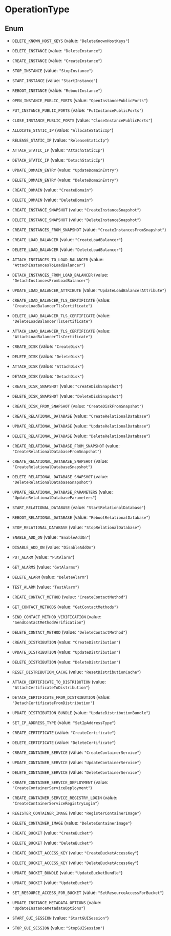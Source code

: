

# OperationType

## Enum


* `DELETE_KNOWN_HOST_KEYS` (value: `"DeleteKnownHostKeys"`)

* `DELETE_INSTANCE` (value: `"DeleteInstance"`)

* `CREATE_INSTANCE` (value: `"CreateInstance"`)

* `STOP_INSTANCE` (value: `"StopInstance"`)

* `START_INSTANCE` (value: `"StartInstance"`)

* `REBOOT_INSTANCE` (value: `"RebootInstance"`)

* `OPEN_INSTANCE_PUBLIC_PORTS` (value: `"OpenInstancePublicPorts"`)

* `PUT_INSTANCE_PUBLIC_PORTS` (value: `"PutInstancePublicPorts"`)

* `CLOSE_INSTANCE_PUBLIC_PORTS` (value: `"CloseInstancePublicPorts"`)

* `ALLOCATE_STATIC_IP` (value: `"AllocateStaticIp"`)

* `RELEASE_STATIC_IP` (value: `"ReleaseStaticIp"`)

* `ATTACH_STATIC_IP` (value: `"AttachStaticIp"`)

* `DETACH_STATIC_IP` (value: `"DetachStaticIp"`)

* `UPDATE_DOMAIN_ENTRY` (value: `"UpdateDomainEntry"`)

* `DELETE_DOMAIN_ENTRY` (value: `"DeleteDomainEntry"`)

* `CREATE_DOMAIN` (value: `"CreateDomain"`)

* `DELETE_DOMAIN` (value: `"DeleteDomain"`)

* `CREATE_INSTANCE_SNAPSHOT` (value: `"CreateInstanceSnapshot"`)

* `DELETE_INSTANCE_SNAPSHOT` (value: `"DeleteInstanceSnapshot"`)

* `CREATE_INSTANCES_FROM_SNAPSHOT` (value: `"CreateInstancesFromSnapshot"`)

* `CREATE_LOAD_BALANCER` (value: `"CreateLoadBalancer"`)

* `DELETE_LOAD_BALANCER` (value: `"DeleteLoadBalancer"`)

* `ATTACH_INSTANCES_TO_LOAD_BALANCER` (value: `"AttachInstancesToLoadBalancer"`)

* `DETACH_INSTANCES_FROM_LOAD_BALANCER` (value: `"DetachInstancesFromLoadBalancer"`)

* `UPDATE_LOAD_BALANCER_ATTRIBUTE` (value: `"UpdateLoadBalancerAttribute"`)

* `CREATE_LOAD_BALANCER_TLS_CERTIFICATE` (value: `"CreateLoadBalancerTlsCertificate"`)

* `DELETE_LOAD_BALANCER_TLS_CERTIFICATE` (value: `"DeleteLoadBalancerTlsCertificate"`)

* `ATTACH_LOAD_BALANCER_TLS_CERTIFICATE` (value: `"AttachLoadBalancerTlsCertificate"`)

* `CREATE_DISK` (value: `"CreateDisk"`)

* `DELETE_DISK` (value: `"DeleteDisk"`)

* `ATTACH_DISK` (value: `"AttachDisk"`)

* `DETACH_DISK` (value: `"DetachDisk"`)

* `CREATE_DISK_SNAPSHOT` (value: `"CreateDiskSnapshot"`)

* `DELETE_DISK_SNAPSHOT` (value: `"DeleteDiskSnapshot"`)

* `CREATE_DISK_FROM_SNAPSHOT` (value: `"CreateDiskFromSnapshot"`)

* `CREATE_RELATIONAL_DATABASE` (value: `"CreateRelationalDatabase"`)

* `UPDATE_RELATIONAL_DATABASE` (value: `"UpdateRelationalDatabase"`)

* `DELETE_RELATIONAL_DATABASE` (value: `"DeleteRelationalDatabase"`)

* `CREATE_RELATIONAL_DATABASE_FROM_SNAPSHOT` (value: `"CreateRelationalDatabaseFromSnapshot"`)

* `CREATE_RELATIONAL_DATABASE_SNAPSHOT` (value: `"CreateRelationalDatabaseSnapshot"`)

* `DELETE_RELATIONAL_DATABASE_SNAPSHOT` (value: `"DeleteRelationalDatabaseSnapshot"`)

* `UPDATE_RELATIONAL_DATABASE_PARAMETERS` (value: `"UpdateRelationalDatabaseParameters"`)

* `START_RELATIONAL_DATABASE` (value: `"StartRelationalDatabase"`)

* `REBOOT_RELATIONAL_DATABASE` (value: `"RebootRelationalDatabase"`)

* `STOP_RELATIONAL_DATABASE` (value: `"StopRelationalDatabase"`)

* `ENABLE_ADD_ON` (value: `"EnableAddOn"`)

* `DISABLE_ADD_ON` (value: `"DisableAddOn"`)

* `PUT_ALARM` (value: `"PutAlarm"`)

* `GET_ALARMS` (value: `"GetAlarms"`)

* `DELETE_ALARM` (value: `"DeleteAlarm"`)

* `TEST_ALARM` (value: `"TestAlarm"`)

* `CREATE_CONTACT_METHOD` (value: `"CreateContactMethod"`)

* `GET_CONTACT_METHODS` (value: `"GetContactMethods"`)

* `SEND_CONTACT_METHOD_VERIFICATION` (value: `"SendContactMethodVerification"`)

* `DELETE_CONTACT_METHOD` (value: `"DeleteContactMethod"`)

* `CREATE_DISTRIBUTION` (value: `"CreateDistribution"`)

* `UPDATE_DISTRIBUTION` (value: `"UpdateDistribution"`)

* `DELETE_DISTRIBUTION` (value: `"DeleteDistribution"`)

* `RESET_DISTRIBUTION_CACHE` (value: `"ResetDistributionCache"`)

* `ATTACH_CERTIFICATE_TO_DISTRIBUTION` (value: `"AttachCertificateToDistribution"`)

* `DETACH_CERTIFICATE_FROM_DISTRIBUTION` (value: `"DetachCertificateFromDistribution"`)

* `UPDATE_DISTRIBUTION_BUNDLE` (value: `"UpdateDistributionBundle"`)

* `SET_IP_ADDRESS_TYPE` (value: `"SetIpAddressType"`)

* `CREATE_CERTIFICATE` (value: `"CreateCertificate"`)

* `DELETE_CERTIFICATE` (value: `"DeleteCertificate"`)

* `CREATE_CONTAINER_SERVICE` (value: `"CreateContainerService"`)

* `UPDATE_CONTAINER_SERVICE` (value: `"UpdateContainerService"`)

* `DELETE_CONTAINER_SERVICE` (value: `"DeleteContainerService"`)

* `CREATE_CONTAINER_SERVICE_DEPLOYMENT` (value: `"CreateContainerServiceDeployment"`)

* `CREATE_CONTAINER_SERVICE_REGISTRY_LOGIN` (value: `"CreateContainerServiceRegistryLogin"`)

* `REGISTER_CONTAINER_IMAGE` (value: `"RegisterContainerImage"`)

* `DELETE_CONTAINER_IMAGE` (value: `"DeleteContainerImage"`)

* `CREATE_BUCKET` (value: `"CreateBucket"`)

* `DELETE_BUCKET` (value: `"DeleteBucket"`)

* `CREATE_BUCKET_ACCESS_KEY` (value: `"CreateBucketAccessKey"`)

* `DELETE_BUCKET_ACCESS_KEY` (value: `"DeleteBucketAccessKey"`)

* `UPDATE_BUCKET_BUNDLE` (value: `"UpdateBucketBundle"`)

* `UPDATE_BUCKET` (value: `"UpdateBucket"`)

* `SET_RESOURCE_ACCESS_FOR_BUCKET` (value: `"SetResourceAccessForBucket"`)

* `UPDATE_INSTANCE_METADATA_OPTIONS` (value: `"UpdateInstanceMetadataOptions"`)

* `START_GUI_SESSION` (value: `"StartGUISession"`)

* `STOP_GUI_SESSION` (value: `"StopGUISession"`)



